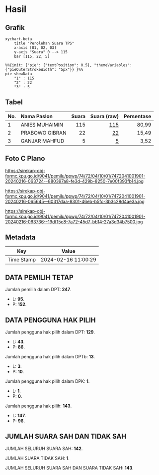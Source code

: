 # Hasil

## Grafik

```mermaid
xychart-beta
    title "Perolehan Suara TPS"
    x-axis [01, 02, 03]
    y-axis "Suara" 0 --> 115
    bar [115, 22, 5]
```

```mermaid
%%{init: {"pie": {"textPosition": 0.5}, "themeVariables": {"pieOuterStrokeWidth": "5px"}} }%%
pie showData
    "1" : 115
    "2" : 22
    "3" : 5
```

## Tabel

| No. | Nama Paslon    | Suara | Suara (raw) | Persentase |
|:--- |:-------------- | -----:| -----------:| ----------:|
| 1   | ANIES MUHAIMIN | 115   | [115][p-1]  | 80,99      |
| 2   | PRABOWO GIBRAN | 22    | [22][p-2]   | 15,49      |
| 3   | GANJAR MAHFUD  | 5     | [5][p-3]    | 3,52       |


[p-1]: https://github.com/gigit-pemilu/pemilu-2024-74-sulawesi-tenggara/blob/main/pilpres/hitung-suara/sub/74-sulawesi-tenggara/sub/72-kota-bau-bau/sub/04-bungi/sub/1001-liabuku/sub/901-tps/sub/paslon-1.txt
[p-2]: https://github.com/gigit-pemilu/pemilu-2024-74-sulawesi-tenggara/blob/main/pilpres/hitung-suara/sub/74-sulawesi-tenggara/sub/72-kota-bau-bau/sub/04-bungi/sub/1001-liabuku/sub/901-tps/sub/paslon-2.txt
[p-3]: https://github.com/gigit-pemilu/pemilu-2024-74-sulawesi-tenggara/blob/main/pilpres/hitung-suara/sub/74-sulawesi-tenggara/sub/72-kota-bau-bau/sub/04-bungi/sub/1001-liabuku/sub/901-tps/sub/paslon-3.txt

## Foto C Plano

https://sirekap-obj-formc.kpu.go.id/9041/pemilu/ppwp/74/72/04/10/01/7472041001901-20240216-063724--880397a8-fe3d-429b-8250-7e00f393fb14.jpg

https://sirekap-obj-formc.kpu.go.id/9041/pemilu/ppwp/74/72/04/10/01/7472041001901-20240216-065645--60317daa-8301-46eb-b5fc-3b3c28d4ae3a.jpg

https://sirekap-obj-formc.kpu.go.id/9041/pemilu/ppwp/74/72/04/10/01/7472041001901-20240216-063736--19df15e8-7a72-45d7-bb14-27a3d34b7500.jpg


## Metadata

| Key        | Value               |
| ---------- | ------------------- |
| Time Stamp | 2024-02-16 11:00:29 |


## DATA PEMILIH TETAP

Jumlah pemilih dalam DPT: **247**.
 * L: **95**.
 * P: **152**.

## DATA PENGGUNA HAK PILIH

Jumlah pengguna hak pilih dalam DPT: **129**.
 * L: **43**.
 * P: **86**.

Jumlah pengguna hak pilih dalam DPTb: **13**.
 * L: **3**.
 * P: **10**.

Jumlah pengguna hak pilih dalam DPK: **1**.
 * L: **1**.
 * P: **0**.

Jumlah pengguna hak pilih: **143**.
 * L: **147**.
 * P: **96**.

## JUMLAH SUARA SAH DAN TIDAK SAH

JUMLAH SELURUH SUARA SAH: **142**.

JUMLAH SUARA TIDAK SAH: **1**.

JUMLAH SELURUH SUARA SAH DAN SUARA TIDAK SAH: **143**.



